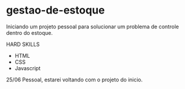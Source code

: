 # gestao-de-estoque
Iniciando um projeto pessoal para solucionar um problema de controle dentro do estoque.

HARD SKILLS 
- HTML
- CSS
- Javascript

25/06 
Pessoal, estarei voltando com o projeto do inicio.
